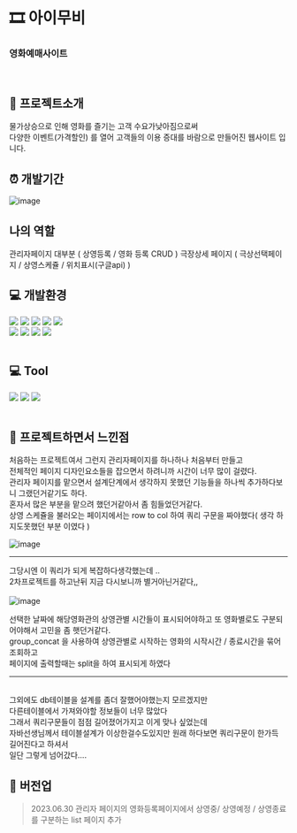 

# 🎞 아이무비
### 영화예매사이트

<br>

## 📍 프로젝트소개

물가상승으로 인해 영화를 즐기는 고객 수요가낮아짐으로써 <br>
다양한 이벤트(가격할인) 를 열어 고객들의 이용 증대를 바람으로 만들어진 웹사이트 입니다.


## ⏰ 개발기간
![image](https://github.com/seouna/movie-project/assets/117568974/5ce6d79e-379c-4e6d-91b7-8db221acd8af)

##  나의 역할
관리자페이지 대부분 ( 상영등록 / 영화 등록 CRUD )
극장상세 페이지 ( 극상선택페이지 / 상영스케쥴 / 위치표시(구글api) )

## :computer: 개발환경
<div>
	<img src="https://img.shields.io/badge/HTML5-E34F26?style=flat&logo=HTML5&logoColor=white" />
	<img src="https://img.shields.io/badge/CSS3-1572B6?style=flat&logo=CSS3&logoColor=white" />
	<img src="https://img.shields.io/badge/JavaScript-F7DF1E?style=flat&logo=JavaScript&logoColor=white" />
	<img src="https://img.shields.io/badge/jQuery-0769AD?style=flat&logo=jQuery&logoColor=white" />	
	<img src="https://img.shields.io/badge/Bootstrap-7952B3?style=flat&logo=Bootstrap&logoColor=white" />
</div>

<div>
	<img src="https://img.shields.io/badge/Java-007396?style=flat&logo=Java&logoColor=white" />
  <img src="https://img.shields.io/badge/MySql-4479A1?style=flat&logo=MySql&logoColor=white">
	<img src="https://img.shields.io/badge/Apache Tomcat-F8DC75?style=flat&logo=Apache Tomcat&logoColor=white" />
  <img src="https://img.shields.io/badge/Spring-6DB33F?style=flat&logo=Spring&logoColor=white">

</div>

<br>

 ## :computer: Tool	
<div>
 <img src="https://img.shields.io/badge/Visual Studio Code-007ACC?style=flat&logo=Visual Studio Code&logoColor=white"/> 
 <img src="https://img.shields.io/badge/GitHub-181717?style=flat&logo=GitHub&logoColor=white"/>
 <img src="https://img.shields.io/badge/Eclipse IDE-2C2255?style=flat&logo=Eclipse IDE&logoColor=white"/>
</div>

<br>

## :book: 프로젝트하면서 느낀점
처음하는 프로젝트여서 그런지 관리자페이지를 하나하나 처음부터 만들고<br> 전체적인 페이지 디자인요소들을 잡으면서 하려니까 시간이 너무 많이 걸렸다.<br>
관리자 페이지를 맡으면서 설계단계에서 생각하지 못했던 기능들을 하나씩 추가하다보니 그랬던거같기도 하다.<br>
혼자서 많은 부분을 맡으려 했던거같아서 좀 힘들었던거같다.<br>
상영 스케쥴을 불러오는 페이지에서는 row to col 하여 쿼리 구문을 짜야했다( 생각 하지도못했던 부분 이였다 )<br>

![image](https://github.com/seouna/movie-project/assets/117568974/c312d8dd-8685-4229-98fd-dde1a643ceb1)
<hr>


그당시엔 이 쿼리가 되게 복잡하다생각했는데 .. <br>
2차프로젝트를 하고난뒤 지금 다시보니까 별거아닌거같다,,<br><br>
![image](https://github.com/seouna/movie-project/assets/117568974/0c675667-04d7-42c3-97a0-f6777bf71f04)


선택한 날짜에 해당영화관의 상영관별 시간들이  표시되어야하고 또 영화별로도 구분되어야해서 고민을 좀 햇던거같다. <br>
group_concat 을 사용하여 상영관별로 시작하는 영화의 시작시간 / 종료시간을 묶어 조회하고<br>
페이지에 출력할때는 split을 하여 표시되게 하였다
<hr>
<br>
그외에도 db테이블을 설계를 좀더 잘했어야했는지 모르겠지만 <br>
다른테이블에서 가져와야할 정보들이 너무 많았다<br> 그래서 쿼리구문들이 점점 길어졌어가지고 이게 맞나 싶었는데<br>
자바선생님께서 테이블설계가 이상한걸수도있지만 원래 하다보면 쿼리구문이 한가득 길어진다고 하셔서<br>
일단 그렇게 넘어갔다....



## 🤍 버전업
> 2023.06.30 관리자 페이지의 영화등록페이지에서 상영중/ 상영예정 / 상영종료 를 구분하는 list 페이지 추가


  


<br><br>

